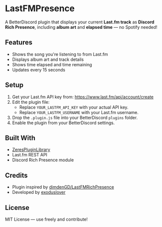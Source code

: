 # LastFMPresence

A BetterDiscord plugin that displays your current **Last.fm track** as **Discord Rich Presence**, including **album art** and **elapsed time** — no Spotify needed!

## Features

- Shows the song you're listening to from Last.fm
- Displays album art and track details
- Shows time elapsed and time remaining
- Updates every 15 seconds

##  Setup

1. Get your Last.fm API key from: https://www.last.fm/api/account/create
2. Edit the plugin file:
   - Replace `YOUR_LASTFM_API_KEY` with your actual API key.
   - Replace `YOUR_LASTFM_USERNAME` with your Last.fm username.
3. Drop the `.plugin.js` file into your BetterDiscord `plugins` folder.
4. Enable the plugin from your BetterDiscord settings.

## Built With

- [ZeresPluginLibrary](https://github.com/rauenzi/BDPluginLibrary)
- Last.fm REST API
- Discord Rich Presence module

##  Credits

- Plugin inspired by [dimdenGD/LastFMRichPresence](https://github.com/dimdenGD/LastFMRichPresence)
- Developed by [exoduslover](https://github.com/exoduslover)

##  License

MIT License — use freely and contribute!
